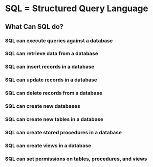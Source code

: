 <h1> SQL = Structured Query Language </h1>
<H2>What Can SQL do?</H2>
                  <H3>  SQL can execute queries against a database</H3>
                   <H3> SQL can retrieve data from a database</H3>
                   <H3> SQL can insert records in a database</H3>
                   <H3> SQL can update records in a database</H3>
                   <H3> SQL can delete records from a database</H3>
                   <H3> SQL can create new databases</H3>
                    <H3>SQL can create new tables in a database</H3>
                    <H3>SQL can create stored procedures in a database</H3>
                    <H3>SQL can create views in a database</H3>
                    <H3>SQL can set permissions on tables, procedures, and views</H3>
